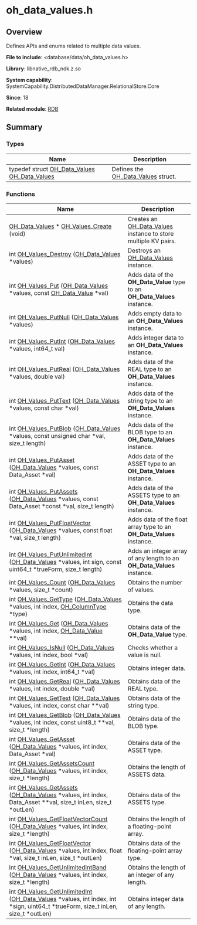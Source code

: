 # oh_data_values.h


## Overview

Defines APIs and enums related to multiple data values.

**File to include**: &lt;database/data/oh_data_values.h&gt;

**Library**: libnative_rdb_ndk.z.so

**System capability**: SystemCapability.DistributedDataManager.RelationalStore.Core

**Since**: 18

**Related module**: [RDB](_r_d_b.md)


## Summary


### Types

| Name| Description| 
| -------- | -------- |
| typedef struct [OH_Data_Values](_r_d_b.md#oh_data_values) [OH_Data_Values](_r_d_b.md#oh_data_values) | Defines the [OH_Data_Values](_r_d_b.md#oh_data_values) struct.| 


### Functions

| Name| Description| 
| -------- | -------- |
| [OH_Data_Values](_r_d_b.md#oh_data_values) \* [OH_Values_Create](_r_d_b.md#oh_values_create) (void) | Creates an [OH_Data_Values](_r_d_b.md#oh_data_values) instance to store multiple KV pairs.| 
| int [OH_Values_Destroy](_r_d_b.md#oh_values_destroy) ([OH_Data_Values](_r_d_b.md#oh_data_values) \*values) | Destroys an [OH_Data_Values](_r_d_b.md#oh_data_values) instance.| 
| int [OH_Values_Put](_r_d_b.md#oh_values_put) ([OH_Data_Values](_r_d_b.md#oh_data_values) \*values, const [OH_Data_Value](_r_d_b.md#oh_data_value) \*val) | Adds data of the **OH_Data_Value** type to an **OH_Data_Values** instance.| 
| int [OH_Values_PutNull](_r_d_b.md#oh_values_putnull) ([OH_Data_Values](_r_d_b.md#oh_data_values) \*values) | Adds empty data to an **OH_Data_Values** instance.| 
| int [OH_Values_PutInt](_r_d_b.md#oh_values_putint) ([OH_Data_Values](_r_d_b.md#oh_data_values) \*values, int64_t val) | Adds integer data to an **OH_Data_Values** instance.| 
| int [OH_Values_PutReal](_r_d_b.md#oh_values_putreal) ([OH_Data_Values](_r_d_b.md#oh_data_values) \*values, double val) | Adds data of the REAL type to an **OH_Data_Values** instance.| 
| int [OH_Values_PutText](_r_d_b.md#oh_values_puttext) ([OH_Data_Values](_r_d_b.md#oh_data_values) \*values, const char \*val) | Adds data of the string type to an **OH_Data_Values** instance.| 
| int [OH_Values_PutBlob](_r_d_b.md#oh_values_putblob) ([OH_Data_Values](_r_d_b.md#oh_data_values) \*values, const unsigned char \*val, size_t length) | Adds data of the BLOB type to an **OH_Data_Values** instance.| 
| int [OH_Values_PutAsset](_r_d_b.md#oh_values_putasset) ([OH_Data_Values](_r_d_b.md#oh_data_values) \*values, const Data_Asset \*val) | Adds data of the ASSET type to an **OH_Data_Values** instance.| 
| int [OH_Values_PutAssets](_r_d_b.md#oh_values_putassets) ([OH_Data_Values](_r_d_b.md#oh_data_values) \*values, const Data_Asset \*const \*val, size_t length) | Adds data of the ASSETS type to an **OH_Data_Values** instance.| 
| int [OH_Values_PutFloatVector](_r_d_b.md#oh_values_putfloatvector) ([OH_Data_Values](_r_d_b.md#oh_data_values) \*values, const float \*val, size_t length) | Adds data of the float array type to an **OH_Data_Values** instance.| 
| int [OH_Values_PutUnlimitedInt](_r_d_b.md#oh_values_putunlimitedint) ([OH_Data_Values](_r_d_b.md#oh_data_values) \*values, int sign, const uint64_t \*trueForm, size_t length) | Adds an integer array of any length to an **OH_Data_Values** instance.| 
| int [OH_Values_Count](_r_d_b.md#oh_values_count) ([OH_Data_Values](_r_d_b.md#oh_data_values) \*values, size_t \*count) | Obtains the number of values.| 
| int [OH_Values_GetType](_r_d_b.md#oh_values_gettype) ([OH_Data_Values](_r_d_b.md#oh_data_values) \*values, int index, [OH_ColumnType](_r_d_b.md#oh_columntype) \*type) | Obtains the data type.| 
| int [OH_Values_Get](_r_d_b.md#oh_values_get) ([OH_Data_Values](_r_d_b.md#oh_data_values) \*values, int index, [OH_Data_Value](_r_d_b.md#oh_data_value) \*\*val) | Obtains data of the **OH_Data_Value** type.| 
| int [OH_Values_IsNull](_r_d_b.md#oh_values_isnull) ([OH_Data_Values](_r_d_b.md#oh_data_values) \*values, int index, bool \*val) | Checks whether a value is null.| 
| int [OH_Values_GetInt](_r_d_b.md#oh_values_getint) ([OH_Data_Values](_r_d_b.md#oh_data_values) \*values, int index, int64_t \*val) | Obtains integer data.| 
| int [OH_Values_GetReal](_r_d_b.md#oh_values_getreal) ([OH_Data_Values](_r_d_b.md#oh_data_values) \*values, int index, double \*val) | Obtains data of the REAL type.| 
| int [OH_Values_GetText](_r_d_b.md#oh_values_gettext) ([OH_Data_Values](_r_d_b.md#oh_data_values) \*values, int index, const char \*\*val) | Obtains data of the string type.| 
| int [OH_Values_GetBlob](_r_d_b.md#oh_values_getblob) ([OH_Data_Values](_r_d_b.md#oh_data_values) \*values, int index, const uint8_t \*\*val, size_t \*length) | Obtains data of the BLOB type.| 
| int [OH_Values_GetAsset](_r_d_b.md#oh_values_getasset) ([OH_Data_Values](_r_d_b.md#oh_data_values) \*values, int index, Data_Asset \*val) | Obtains data of the ASSET type.| 
| int [OH_Values_GetAssetsCount](_r_d_b.md#oh_values_getassetscount) ([OH_Data_Values](_r_d_b.md#oh_data_values) \*values, int index, size_t \*length) | Obtains the length of ASSETS data.| 
| int [OH_Values_GetAssets](_r_d_b.md#oh_values_getassets) ([OH_Data_Values](_r_d_b.md#oh_data_values) \*values, int index, Data_Asset \*\*val, size_t inLen, size_t \*outLen) | Obtains data of the ASSETS type.| 
| int [OH_Values_GetFloatVectorCount](_r_d_b.md#oh_values_getfloatvectorcount) ([OH_Data_Values](_r_d_b.md#oh_data_values) \*values, int index, size_t \*length) | Obtains the length of a floating-point array.| 
| int [OH_Values_GetFloatVector](_r_d_b.md#oh_values_getfloatvector) ([OH_Data_Values](_r_d_b.md#oh_data_values) \*values, int index, float \*val, size_t inLen, size_t \*outLen) | Obtains data of the floating-point array type.| 
| int [OH_Values_GetUnlimitedIntBand](_r_d_b.md#oh_values_getunlimitedintband) ([OH_Data_Values](_r_d_b.md#oh_data_values) \*values, int index, size_t \*length) | Obtains the length of an integer of any length.| 
| int [OH_Values_GetUnlimitedInt](_r_d_b.md#oh_values_getunlimitedint) ([OH_Data_Values](_r_d_b.md#oh_data_values) \*values, int index, int \*sign, uint64_t \*trueForm, size_t inLen, size_t \*outLen) | Obtains integer data of any length.| 
